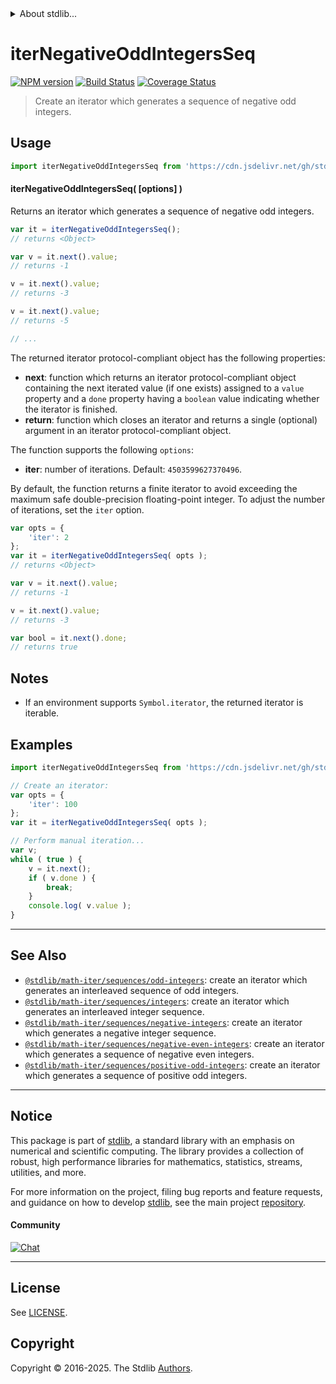 <!--

@license Apache-2.0

Copyright (c) 2020 The Stdlib Authors.

Licensed under the Apache License, Version 2.0 (the "License");
you may not use this file except in compliance with the License.
You may obtain a copy of the License at

   http://www.apache.org/licenses/LICENSE-2.0

Unless required by applicable law or agreed to in writing, software
distributed under the License is distributed on an "AS IS" BASIS,
WITHOUT WARRANTIES OR CONDITIONS OF ANY KIND, either express or implied.
See the License for the specific language governing permissions and
limitations under the License.

-->


<details>
  <summary>
    About stdlib...
  </summary>
  <p>We believe in a future in which the web is a preferred environment for numerical computation. To help realize this future, we've built stdlib. stdlib is a standard library, with an emphasis on numerical and scientific computation, written in JavaScript (and C) for execution in browsers and in Node.js.</p>
  <p>The library is fully decomposable, being architected in such a way that you can swap out and mix and match APIs and functionality to cater to your exact preferences and use cases.</p>
  <p>When you use stdlib, you can be absolutely certain that you are using the most thorough, rigorous, well-written, studied, documented, tested, measured, and high-quality code out there.</p>
  <p>To join us in bringing numerical computing to the web, get started by checking us out on <a href="https://github.com/stdlib-js/stdlib">GitHub</a>, and please consider <a href="https://opencollective.com/stdlib">financially supporting stdlib</a>. We greatly appreciate your continued support!</p>
</details>

# iterNegativeOddIntegersSeq

[![NPM version][npm-image]][npm-url] [![Build Status][test-image]][test-url] [![Coverage Status][coverage-image]][coverage-url] <!-- [![dependencies][dependencies-image]][dependencies-url] -->

> Create an iterator which generates a sequence of negative odd integers.

<!-- Section to include introductory text. Make sure to keep an empty line after the intro `section` element and another before the `/section` close. -->

<section class="intro">

</section>

<!-- /.intro -->

<!-- Package usage documentation. -->



<section class="usage">

## Usage

<!-- eslint-disable id-length -->

```javascript
import iterNegativeOddIntegersSeq from 'https://cdn.jsdelivr.net/gh/stdlib-js/math-iter-sequences-negative-odd-integers@deno/mod.js';
```

#### iterNegativeOddIntegersSeq( \[options] )

Returns an iterator which generates a sequence of negative odd integers.

<!-- eslint-disable id-length -->

```javascript
var it = iterNegativeOddIntegersSeq();
// returns <Object>

var v = it.next().value;
// returns -1

v = it.next().value;
// returns -3

v = it.next().value;
// returns -5

// ...
```

The returned iterator protocol-compliant object has the following properties:

-   **next**: function which returns an iterator protocol-compliant object containing the next iterated value (if one exists) assigned to a `value` property and a `done` property having a `boolean` value indicating whether the iterator is finished.
-   **return**: function which closes an iterator and returns a single (optional) argument in an iterator protocol-compliant object.

The function supports the following `options`:

-   **iter**: number of iterations. Default: `4503599627370496`.

By default, the function returns a finite iterator to avoid exceeding the maximum safe double-precision floating-point integer. To adjust the number of iterations, set the `iter` option.

<!-- eslint-disable id-length -->

```javascript
var opts = {
    'iter': 2
};
var it = iterNegativeOddIntegersSeq( opts );
// returns <Object>

var v = it.next().value;
// returns -1

v = it.next().value;
// returns -3

var bool = it.next().done;
// returns true
```

</section>

<!-- /.usage -->

<!-- Package usage notes. Make sure to keep an empty line after the `section` element and another before the `/section` close. -->

<section class="notes">

## Notes

-   If an environment supports `Symbol.iterator`, the returned iterator is iterable.

</section>

<!-- /.notes -->

<!-- Package usage examples. -->

<section class="examples">

## Examples

<!-- eslint no-undef: "error" -->

<!-- eslint-disable id-length -->

```javascript
import iterNegativeOddIntegersSeq from 'https://cdn.jsdelivr.net/gh/stdlib-js/math-iter-sequences-negative-odd-integers@deno/mod.js';

// Create an iterator:
var opts = {
    'iter': 100
};
var it = iterNegativeOddIntegersSeq( opts );

// Perform manual iteration...
var v;
while ( true ) {
    v = it.next();
    if ( v.done ) {
        break;
    }
    console.log( v.value );
}
```

</section>

<!-- /.examples -->

<!-- Section to include cited references. If references are included, add a horizontal rule *before* the section. Make sure to keep an empty line after the `section` element and another before the `/section` close. -->

<section class="references">

</section>

<!-- /.references -->

<!-- Section for related `stdlib` packages. Do not manually edit this section, as it is automatically populated. -->

<section class="related">

* * *

## See Also

-   <span class="package-name">[`@stdlib/math-iter/sequences/odd-integers`][@stdlib/math/iter/sequences/odd-integers]</span><span class="delimiter">: </span><span class="description">create an iterator which generates an interleaved sequence of odd integers.</span>
-   <span class="package-name">[`@stdlib/math-iter/sequences/integers`][@stdlib/math/iter/sequences/integers]</span><span class="delimiter">: </span><span class="description">create an iterator which generates an interleaved integer sequence.</span>
-   <span class="package-name">[`@stdlib/math-iter/sequences/negative-integers`][@stdlib/math/iter/sequences/negative-integers]</span><span class="delimiter">: </span><span class="description">create an iterator which generates a negative integer sequence.</span>
-   <span class="package-name">[`@stdlib/math-iter/sequences/negative-even-integers`][@stdlib/math/iter/sequences/negative-even-integers]</span><span class="delimiter">: </span><span class="description">create an iterator which generates a sequence of negative even integers.</span>
-   <span class="package-name">[`@stdlib/math-iter/sequences/positive-odd-integers`][@stdlib/math/iter/sequences/positive-odd-integers]</span><span class="delimiter">: </span><span class="description">create an iterator which generates a sequence of positive odd integers.</span>

</section>

<!-- /.related -->

<!-- Section for all links. Make sure to keep an empty line after the `section` element and another before the `/section` close. -->


<section class="main-repo" >

* * *

## Notice

This package is part of [stdlib][stdlib], a standard library with an emphasis on numerical and scientific computing. The library provides a collection of robust, high performance libraries for mathematics, statistics, streams, utilities, and more.

For more information on the project, filing bug reports and feature requests, and guidance on how to develop [stdlib][stdlib], see the main project [repository][stdlib].

#### Community

[![Chat][chat-image]][chat-url]

---

## License

See [LICENSE][stdlib-license].


## Copyright

Copyright &copy; 2016-2025. The Stdlib [Authors][stdlib-authors].

</section>

<!-- /.stdlib -->

<!-- Section for all links. Make sure to keep an empty line after the `section` element and another before the `/section` close. -->

<section class="links">

[npm-image]: http://img.shields.io/npm/v/@stdlib/math-iter-sequences-negative-odd-integers.svg
[npm-url]: https://npmjs.org/package/@stdlib/math-iter-sequences-negative-odd-integers

[test-image]: https://github.com/stdlib-js/math-iter-sequences-negative-odd-integers/actions/workflows/test.yml/badge.svg?branch=main
[test-url]: https://github.com/stdlib-js/math-iter-sequences-negative-odd-integers/actions/workflows/test.yml?query=branch:main

[coverage-image]: https://img.shields.io/codecov/c/github/stdlib-js/math-iter-sequences-negative-odd-integers/main.svg
[coverage-url]: https://codecov.io/github/stdlib-js/math-iter-sequences-negative-odd-integers?branch=main

<!--

[dependencies-image]: https://img.shields.io/david/stdlib-js/math-iter-sequences-negative-odd-integers.svg
[dependencies-url]: https://david-dm.org/stdlib-js/math-iter-sequences-negative-odd-integers/main

-->

[chat-image]: https://img.shields.io/gitter/room/stdlib-js/stdlib.svg
[chat-url]: https://app.gitter.im/#/room/#stdlib-js_stdlib:gitter.im

[stdlib]: https://github.com/stdlib-js/stdlib

[stdlib-authors]: https://github.com/stdlib-js/stdlib/graphs/contributors

[umd]: https://github.com/umdjs/umd
[es-module]: https://developer.mozilla.org/en-US/docs/Web/JavaScript/Guide/Modules

[deno-url]: https://github.com/stdlib-js/math-iter-sequences-negative-odd-integers/tree/deno
[deno-readme]: https://github.com/stdlib-js/math-iter-sequences-negative-odd-integers/blob/deno/README.md
[umd-url]: https://github.com/stdlib-js/math-iter-sequences-negative-odd-integers/tree/umd
[umd-readme]: https://github.com/stdlib-js/math-iter-sequences-negative-odd-integers/blob/umd/README.md
[esm-url]: https://github.com/stdlib-js/math-iter-sequences-negative-odd-integers/tree/esm
[esm-readme]: https://github.com/stdlib-js/math-iter-sequences-negative-odd-integers/blob/esm/README.md
[branches-url]: https://github.com/stdlib-js/math-iter-sequences-negative-odd-integers/blob/main/branches.md

[stdlib-license]: https://raw.githubusercontent.com/stdlib-js/math-iter-sequences-negative-odd-integers/main/LICENSE

<!-- <related-links> -->

[@stdlib/math/iter/sequences/odd-integers]: https://github.com/stdlib-js/math-iter-sequences-odd-integers/tree/deno

[@stdlib/math/iter/sequences/integers]: https://github.com/stdlib-js/math-iter-sequences-integers/tree/deno

[@stdlib/math/iter/sequences/negative-integers]: https://github.com/stdlib-js/math-iter-sequences-negative-integers/tree/deno

[@stdlib/math/iter/sequences/negative-even-integers]: https://github.com/stdlib-js/math-iter-sequences-negative-even-integers/tree/deno

[@stdlib/math/iter/sequences/positive-odd-integers]: https://github.com/stdlib-js/math-iter-sequences-positive-odd-integers/tree/deno

<!-- </related-links> -->

</section>

<!-- /.links -->
